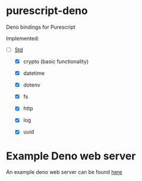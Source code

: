 # purescript-deno

Deno bindings for Purescript

Implemented:
- [ ] [Std](https://deno.land/std@0.144.0)
  - [x] crypto (basic functionality)
  - [x] datetime
  - [x] dotenv
  - [x] fs
  - [x] http 
  - [x] log
  - [x] uuid


# Example Deno web server

An example deno web server can be found [here](https://github.com/njaremko/purescript-deno-example)
